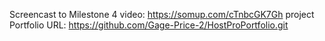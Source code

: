 Screencast to Milestone 4 video: https://somup.com/cTnbcGK7Gh
project Portfolio URL: https://github.com/Gage-Price-2/HostProPortfolio.git

